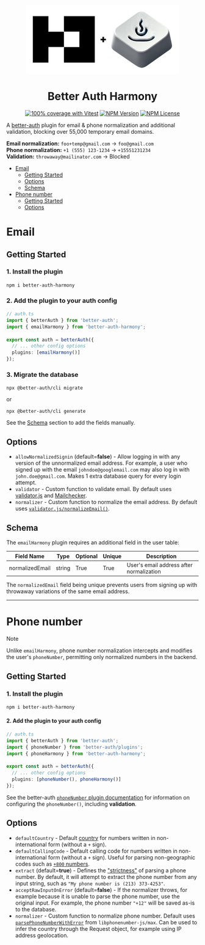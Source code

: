 <div align="center">
    <picture>
      <source
        srcset="https://raw.githubusercontent.com/gekorm/better-auth-harmony/refs/heads/main/packages/plugins/assets/better-auth-harmony-banner-dark.png"
        media="(prefers-color-scheme: dark)"
      />
      <source
        srcset="https://raw.githubusercontent.com/gekorm/better-auth-harmony/refs/heads/main/packages/plugins/assets/better-auth-harmony-banner-light.png"
        media="(prefers-color-scheme: light)"
      />
      <img
        width="400"
        height="auto"
        src="https://raw.githubusercontent.com/gekorm/better-auth-harmony/refs/heads/main/packages/plugins/assets/better-auth-harmony-banner-light.png"
        alt="Better Auth Logo"
      />
    </picture>

  <h1>Better Auth Harmony</h1>

<a href="https://github.com/gekorm/better-auth-harmony/actions/workflows/code-quality.yml"><img alt="100% coverage with Vitest" src="https://img.shields.io/badge/Coverage-100%25-green?style=flat-square&logo=vitest"></a>
<a href="https://www.npmjs.com/package/better-auth-harmony"><img alt="NPM Version" src="https://img.shields.io/npm/v/better-auth-harmony?style=flat-square&logo=npm"></a>
<a href="https://github.com/GeKorm/better-auth-harmony/blob/main/packages/plugins/LICENSE.md"><img alt="NPM License" src="https://img.shields.io/npm/l/better-auth-harmony?style=flat-square&cacheSeconds=1"></a>

</div>

A [better-auth](https://github.com/better-auth/better-auth) plugin for email & phone normalization
and additional validation, blocking over 55,000 temporary email domains.

**Email normalization:** `foo+temp@gmail.com` -> `foo@gmail.com`  
**Phone normalization:** `+1 (555) 123-1234` -> `+15551231234`  
**Validation:** `throwaway@mailinator.com` -> Blocked

<!-- TOC -->

- [Email](#email)
  - [Getting Started](#getting-started)
  - [Options](#options)
  - [Schema](#schema)
- [Phone number](#phone-number)
  - [Getting Started](#getting-started-1)
  - [Options](#options-1)
  <!-- TOC -->

# Email

## Getting Started

### 1. Install the plugin

```shell
npm i better-auth-harmony
```

### 2. Add the plugin to your auth config

```typescript
// auth.ts
import { betterAuth } from 'better-auth';
import { emailHarmony } from 'better-auth-harmony';

export const auth = betterAuth({
  // ... other config options
  plugins: [emailHarmony()]
});
```

### 3. Migrate the database

```shell
npx @better-auth/cli migrate
```

or

```shell
npx @better-auth/cli generate
```

See the [Schema](#schema) section to add the fields manually.

## Options

- `allowNormalizedSignin` (default=**false**) - Allow logging in with any version of the
  unnormalized email address. For example, a user who signed up with the email
  `johndoe@googlemail.com` may also log in with `john.doe@gmail.com`. Makes 1 extra database query
  for every login attempt.
- `validator` - Custom function to validate email. By default uses
  [validator.js](https://github.com/validatorjs/validator.js#validators) and
  [Mailchecker](https://github.com/FGRibreau/mailchecker).
- `normalizer` - Custom function to normalize the email address. By default uses
  [`validator.js/normalizeEmail()`](https://github.com/validatorjs/validator.js#sanitizers).

## Schema

The `emailHarmony` plugin requires an additional field in the user table:

| Field Name      | Type   | Optional | Unique | Description                              |
| --------------- | ------ | -------- | ------ | ---------------------------------------- |
| normalizedEmail | string | True     | True   | User's email address after normalization |

The `normalizedEmail` field being unique prevents users from signing up with throwaway variations of
the same email address.

---

# Phone number

<!-- eslint-disable markdown/no-missing-label-refs -- https://github.com/eslint/markdown/issues/294 -->
<!-- prettier-ignore -->
> [!NOTE]
> Unlike `emailHarmony`, phone number normalization intercepts and modifies the user's
`phoneNumber`, permitting only normalized numbers in the backend.

<!-- eslint-enable markdown/no-missing-label-refs -- https://github.com/eslint/markdown/issues/294 -->

## Getting Started

### 1. Install the plugin

```shell
npm i better-auth-harmony
```

#### 2. Add the plugin to your auth config

```typescript
// auth.ts
import { betterAuth } from 'better-auth';
import { phoneNumber } from 'better-auth/plugins';
import { phoneHarmony } from 'better-auth-harmony';

export const auth = betterAuth({
  // ... other config options
  plugins: [phoneNumber(), phoneHarmony()]
});
```

See the better-auth
[`phoneNumber` plugin documentation](https://www.better-auth.com/docs/plugins/phone-number) for
information on configuring the `phoneNumber()`, including **validation**.

## Options

- `defaultCountry` - Default [country](https://www.npmjs.com/package/libphonenumber-js#country-code)
  for numbers written in non-international form (without a `+` sign).
- `defaultCallingCode` - Default calling code for numbers written in non-international form (without
  a `+` sign). Useful for parsing non-geographic codes such as
  [`+800` numbers](https://en.wikipedia.org/wiki/Toll-free_telephone_number).
- `extract` (default=**true**) - Defines the
  ["strictness"](https://www.npmjs.com/package/libphonenumber-js#strictness) of parsing a phone
  number. By default, it will attempt to extract the phone number from any input string, such as
  `"My phone number is (213) 373-4253"`.
- `acceptRawInputOnError` (default=**false**) - If the normalizer throws, for example because it is
  unable to parse the phone number, use the original input. For example, the phone number `"+12"`
  will be saved as-is to the database.
- `normalizer` - Custom function to normalize phone number. Default uses
  [`parsePhoneNumberWithError`](https://www.npmjs.com/package/libphonenumber-js#user-content-parse-phone-number)
  from `libphonenumber-js/max`. Can be used to infer the country through the Request object, for
  example using IP address geolocation.
